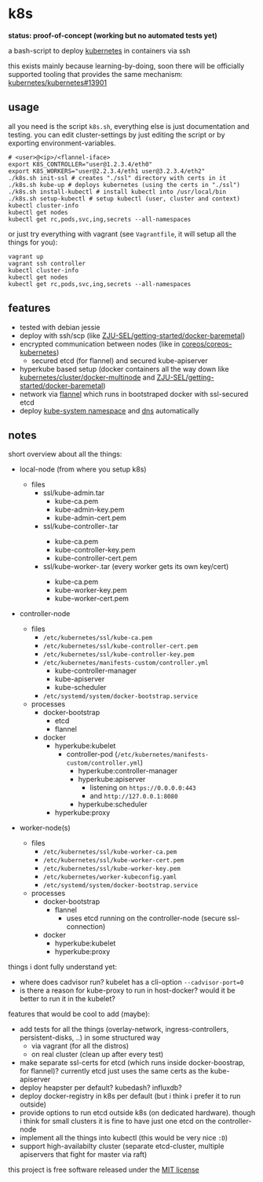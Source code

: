 # k8s

**status: proof-of-concept (working but no automated tests yet)**

a bash-script to deploy [kubernetes](http://kubernetes.io) in containers via ssh

this exists mainly because learning-by-doing, soon there will be
officially supported tooling that provides the same mechanism:
[kubernetes/kubernetes#13901](https://github.com/kubernetes/kubernetes/pull/13901)

## usage

all you need is the script `k8s.sh`, everything else is just documentation
and testing. you can edit cluster-settings by just editing the script or
by exporting environment-variables.

```
# <user>@<ip>/<flannel-iface>
export K8S_CONTROLLER="user@1.2.3.4/eth0"
export K8S_WORKERS="user@2.2.3.4/eth1 user@3.2.3.4/eth2"
./k8s.sh init-ssl # creates "./ssl" directory with certs in it
./k8s.sh kube-up # deploys kubernetes (using the certs in "./ssl")
./k8s.sh install-kubectl # install kubectl into /usr/local/bin
./k8s.sh setup-kubectl # setup kubectl (user, cluster and context)
kubectl cluster-info
kubectl get nodes
kubectl get rc,pods,svc,ing,secrets --all-namespaces
```

or just try everything with vagrant (see `Vagrantfile`, it will setup all the
things for you):

```
vagrant up
vagrant ssh controller
kubectl cluster-info
kubectl get nodes
kubectl get rc,pods,svc,ing,secrets --all-namespaces
```

## features

* tested with debian jessie
* deploy with ssh/scp (like [ZJU-SEL/getting-started/docker-baremetal])
* encrypted communication between nodes (like in [coreos/coreos-kubernetes])
  * secured etcd (for flannel) and secured kube-apiserver
* hyperkube based setup (docker containers all the way down like
  [kubernetes/cluster/docker-multinode]
  and [ZJU-SEL/getting-started/docker-baremetal])
* network via [flannel](https://github.com/coreos/flannel) which runs in
  bootstraped docker with ssl-secured etcd
* deploy [kube-system namespace] and [dns] automatically

[coreos/coreos-kubernetes]: https://github.com/coreos/coreos-kubernetes
[kubernetes/cluster/docker-multinode]: https://github.com/kubernetes/kubernetes/blob/f88550a/docs/getting-started-guides/docker-multinode.md
[ZJU-SEL/getting-started/docker-baremetal]: https://github.com/ZJU-SEL/kubernetes/blob/9caa68f/docs/getting-started-guides/docker-multinode.md
[kube-system namespace]: https://github.com/kubernetes/kubernetes/blob/b9cfab87e/cluster/ubuntu/namespace.yaml
[dns]: https://github.com/kubernetes/kubernetes/tree/master/cluster/addons/dns

## notes

short overview about all the things:

* local-node (from where you setup k8s)
  * files
    * ssl/kube-admin.tar
      * kube-ca.pem
      * kube-admin-key.pem
      * kube-admin-cert.pem
    * ssl/kube-controller-<controller-ip>.tar
      * kube-ca.pem
      * kube-controller-key.pem
      * kube-controller-cert.pem
    * ssl/kube-worker-<woker-ip>.tar (every worker gets its own key/cert)
      * kube-ca.pem
      * kube-worker-key.pem
      * kube-worker-cert.pem

* controller-node
  * files
    * `/etc/kubernetes/ssl/kube-ca.pem`
    * `/etc/kubernetes/ssl/kube-controller-cert.pem`
    * `/etc/kubernetes/ssl/kube-controller-key.pem`
    * `/etc/kubernetes/manifests-custom/controller.yml`
      * kube-controller-manager
      * kube-apiserver
      * kube-scheduler
    * `/etc/systemd/system/docker-bootstrap.service`
  * processes
    * docker-bootstrap
      * etcd
      * flannel
    * docker
      * hyperkube:kubelet
        * controller-pod (`/etc/kubernetes/manifests-custom/controller.yml`)
          * hyperkube:controller-manager
          * hyperkube:apiserver
            * listening on `https://0.0.0.0:443`
            * and `http://127.0.0.1:8080`
          * hyperkube:scheduler
      * hyperkube:proxy

* worker-node(s)
  * files
    * `/etc/kubernetes/ssl/kube-worker-ca.pem`
    * `/etc/kubernetes/ssl/kube-worker-cert.pem`
    * `/etc/kubernetes/ssl/kube-worker-key.pem`
    * `/etc/kubernetes/worker-kubeconfig.yaml`
    * `/etc/systemd/system/docker-bootstrap.service`
  * processes
    * docker-bootstrap
      * flannel
        * uses etcd running on the controller-node (secure ssl-connection)
    * docker
      * hyperkube:kubelet
      * hyperkube:proxy

things i dont fully understand yet:

* where does cadvisor run? kubelet has a cli-option `--cadvisor-port=0`
* is there a reason for kube-proxy to run in host-docker? would it be better
  to run it in the kubelet?

features that would be cool to add (maybe):

* add tests for all the things (overlay-network, ingress-controllers,
  persistent-disks, ..) in some structured way
  * via vagrant (for all the distros)
  * on real cluster (clean up after every test)
* make separate ssl-certs for etcd (which runs inside docker-boostrap, for
  flannel)? currently etcd just uses the same certs as the kube-apiserver
* deploy heapster per default? kubedash? influxdb?
* deploy docker-registry in k8s per default (but i think i prefer it to run
  outside)
* provide options to run etcd outside k8s (on dedicated hardware). though i
  think for small clusters it is fine to have just one etcd on the
  controller-node
* implement all the things into kubectl (this would be very nice `:D`)
* support high-availabilty cluster (separate etcd-cluster, multiple
  apiservers that fight for master via raft)

this project is free software released under the
[MIT license](http://www.opensource.org/licenses/mit-license.php)
